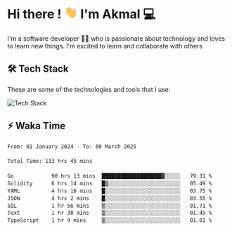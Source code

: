 # Hi there ! <img src="https://github.com/ABSphreak/ABSphreak/blob/master/gifs/Hi.gif" width="30"> I'm Akmal  💻

I'm a software developer 👨‍💻 who is passionate about technology and loves to learn new things. I'm excited to learn and collaborate with others

## 🛠️ Tech Stack

These are some of the technologies and tools that I use:

![Tech Stack](https://skillicons.dev/icons?i=typescript,nodejs,javascript,express,nest,sequelize,go,rabbitmq,python,solidity,react,vue,next,nuxtjs,webpack,vite,tailwindcss,bootstrap,css,scss,html,vercel,firebase,heroku,netlify,docker,postgresql,mongodb,redis,mysql,graphql,git,github,gitlab,vscode,figma,postman,pytorch,tensorflow,bash)

## ⚡ Waka Time
<!--START_SECTION:waka-->

```txt
From: 01 January 2024 - To: 09 March 2025

Total Time: 113 hrs 45 mins

Go            90 hrs 13 mins  ███████████████████▓░░░░░   79.31 %
Solidity      6 hrs 14 mins   █▒░░░░░░░░░░░░░░░░░░░░░░░   05.49 %
YAML          4 hrs 16 mins   █░░░░░░░░░░░░░░░░░░░░░░░░   03.75 %
JSON          4 hrs 2 mins    █░░░░░░░░░░░░░░░░░░░░░░░░   03.55 %
SQL           1 hr 56 mins    ▒░░░░░░░░░░░░░░░░░░░░░░░░   01.71 %
Text          1 hr 38 mins    ▒░░░░░░░░░░░░░░░░░░░░░░░░   01.45 %
TypeScript    1 hr 9 mins     ▒░░░░░░░░░░░░░░░░░░░░░░░░   01.01 %
```

<!--END_SECTION:waka-->


